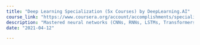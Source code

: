 ```yaml
---
title: "Deep Learning Specialization (5x Courses) by DeepLearning.AI"
course_link: "https://www.coursera.org/account/accomplishments/specialization/certificate/WB2WCEKV23JX" 
description: "Mastered neural networks (CNNs, RNNs, LSTMs, Transformers) and optimization (Dropout, BatchNorm, Xavier/He) in Python and TensorFlow."
date: "2021-04-12"

---
```


